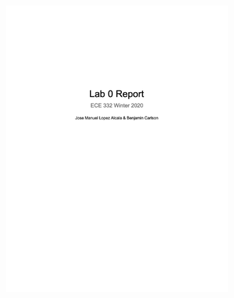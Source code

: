 ![test](https://github.com/lopej212/ECE332_ElectromechanicalEnergyConversion/blob/master/Lab1/Lab%201%20Report%20ECE%20332%20%20(1).png)
